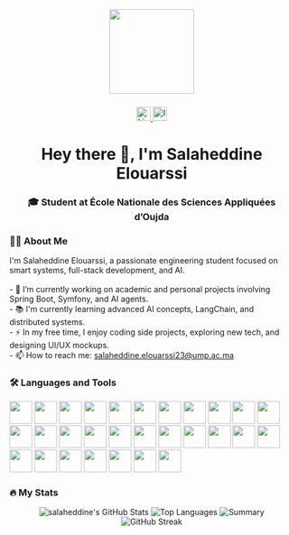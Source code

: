 <div align="center">
  <img height="150" src="https://media.giphy.com/media/M9gbBd9nbDrOTu1Mqx/giphy.gif" />
</div>

###

<div align="center">
  <a href="www.linkedin.com/in/el-ouarssi-salaheddine">
    <img src="https://img.shields.io/static/v1?message=LinkedIn&logo=linkedin&label=&color=0077B5&logoColor=white&labelColor=&style=for-the-badge" height="25" alt="LinkedIn" />
  </a>
  <a href="https://www.instagram.com/salaheddine_elouarssi/">
    <img src="https://img.shields.io/static/v1?message=Instagram&logo=instagram&label=&color=E4405F&logoColor=white&labelColor=&style=for-the-badge" height="25" alt="Instagram" />
  </a>
</div>

###

<h1 align="center">Hey there 👋, I'm Salaheddine Elouarssi</h1>

<h3 align="center">🎓 Student at École Nationale des Sciences Appliquées d’Oujda</h3>

###

<h3 align="left">👨‍💻 About Me</h3>

<p align="left">
I'm Salaheddine Elouarssi, a passionate engineering student focused on smart systems, full-stack development, and AI.<br><br>
- 🔭 I’m currently working on academic and personal projects involving Spring Boot, Symfony, and AI agents.<br>
- 📚 I'm currently learning advanced AI concepts, LangChain, and distributed systems.<br>
- ⚡ In my free time, I enjoy coding side projects, exploring new tech, and designing UI/UX mockups.<br>
- 📫 How to reach me: <a href="mailto:salaheddine.elouarssi23@ump.ac.ma">salaheddine.elouarssi23@ump.ac.ma</a>
</p>

###

<h3 align="left">🛠 Languages and Tools</h3>

<div align="left">
  <img src="https://cdn.jsdelivr.net/gh/devicons/devicon/icons/java/java-original.svg" height="40" />
  <img src="https://cdn.jsdelivr.net/gh/devicons/devicon/icons/spring/spring-original.svg" height="40" />
  <img src="https://cdn.jsdelivr.net/gh/devicons/devicon/icons/symfony/symfony-original.svg" height="40" />
  <img src="https://cdn.jsdelivr.net/gh/devicons/devicon/icons/php/php-original.svg" height="40" />
  <img src="https://cdn.jsdelivr.net/gh/devicons/devicon/icons/python/python-original.svg" height="40" />
  <img src="https://cdn.jsdelivr.net/gh/devicons/devicon/icons/javascript/javascript-original.svg" height="40" />
  <img src="https://cdn.jsdelivr.net/gh/devicons/devicon/icons/react/react-original.svg" height="40" />
  <img src="https://cdn.jsdelivr.net/gh/devicons/devicon/icons/nextjs/nextjs-original.svg" height="40" />
  <img src="https://cdn.jsdelivr.net/gh/devicons/devicon/icons/tailwindcss/tailwindcss-original-wordmark.svg" height="40" />
  <img src="https://cdn.jsdelivr.net/gh/devicons/devicon/icons/bootstrap/bootstrap-original.svg" height="40" />
  <img src="https://cdn.jsdelivr.net/gh/devicons/devicon/icons/html5/html5-original.svg" height="40" />
  <img src="https://cdn.jsdelivr.net/gh/devicons/devicon/icons/css3/css3-original.svg" height="40" />
  <img src="https://cdn.jsdelivr.net/gh/devicons/devicon/icons/c/c-original.svg" height="40" />
  <img src="https://cdn.jsdelivr.net/gh/devicons/devicon/icons/cplusplus/cplusplus-original.svg" height="40" />
  <img src="https://cdn.jsdelivr.net/gh/devicons/devicon/icons/mysql/mysql-original.svg" height="40" />
  <img src="https://cdn.jsdelivr.net/gh/devicons/devicon/icons/postgresql/postgresql-original.svg" height="40" />
  <img src="https://cdn.jsdelivr.net/gh/devicons/devicon/icons/mongodb/mongodb-original.svg" height="40" />
  <img src="https://cdn.jsdelivr.net/gh/devicons/devicon/icons/git/git-original.svg" height="40" />
  <img src="https://cdn.jsdelivr.net/gh/devicons/devicon/icons/docker/docker-plain-wordmark.svg" height="40" />
  <img src="https://cdn.jsdelivr.net/gh/devicons/devicon/icons/kubernetes/kubernetes-plain.svg" height="40" />
  <img src="https://cdn.jsdelivr.net/gh/devicons/devicon/icons/dot-net/dot-net-plain-wordmark.svg" height="40" />
  <img src="https://cdn.jsdelivr.net/gh/devicons/devicon/icons/intellij/intellij-original.svg" height="40" />
  <img src="https://cdn.jsdelivr.net/gh/devicons/devicon/icons/webstorm/webstorm-original.svg" height="40" />
  <img src="https://cdn.jsdelivr.net/gh/devicons/devicon/icons/phpstorm/phpstorm-original.svg" height="40" />
  <img src="https://cdn.jsdelivr.net/gh/devicons/devicon/icons/vscode/vscode-original.svg" height="40" />
  <img src="https://cdn.jsdelivr.net/gh/devicons/devicon/icons/visualstudio/visualstudio-plain.svg" height="40" />
  <img src="https://cdn.jsdelivr.net/gh/devicons/devicon/icons/jira/jira-original.svg" height="40" />
  <img src="https://cdn.jsdelivr.net/gh/devicons/devicon/icons/trello/trello-plain.svg" height="40" />
  <img src="https://cdn.jsdelivr.net/gh/devicons/devicon/icons/tomcat/tomcat-original.svg" height="40" />
</div>

###

<h3 align="left">🔥 My Stats</h3>

<p align="center">
  <img src="https://github-readme-stats.vercel.app/api?username=salaheddineelouarssi&show_icons=true&theme=tokyonight&count_private=true" alt="salaheddine's GitHub Stats" />
  <img src="https://github-readme-stats.vercel.app/api/top-langs/?username=salaheddineelouarssi&layout=compact&theme=tokyonight" alt="Top Languages" />
  <img src="https://github-profile-summary-cards.vercel.app/api/cards/profile-details?username=salaheddineelouarssi&theme=tokyonight" alt="Summary" />
  <img src="https://github-readme-streak-stats.herokuapp.com/?user=salaheddineelouarssi&theme=tokyonight" alt="GitHub Streak" />
</p>
